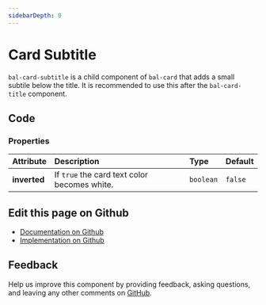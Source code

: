 ```yaml
---
sidebarDepth: 0
---
```



# Card Subtitle

`bal-card-subtitle` is a child component of `bal-card` that adds a small subtile below the title. It is recommended to use this after the `bal-card-title` component.




<ClientOnly><docs-component-tabs></docs-component-tabs></ClientOnly>

<!-- docs:child of bal-card -->


## Code



### Properties


| Attribute    | Description                                  | Type      | Default |
| :----------- | :------------------------------------------- | :-------- | :------ |
| **inverted** | If `true` the card text color becomes white. | `boolean` | `false` |




## Edit this page on Github

* [Documentation on Github](https://github.com/baloise/design-system/blob/master/docs/src/components/components/bal-card-subtitle.md)
* [Implementation on Github](https://github.com/baloise/design-system/blob/master/packages/components/src/components/bal-card-subtitle)

## Feedback

Help us improve this component by providing feedback, asking questions, and leaving any other comments on [GitHub](https://github.com/baloise/design-system/issues/new).

